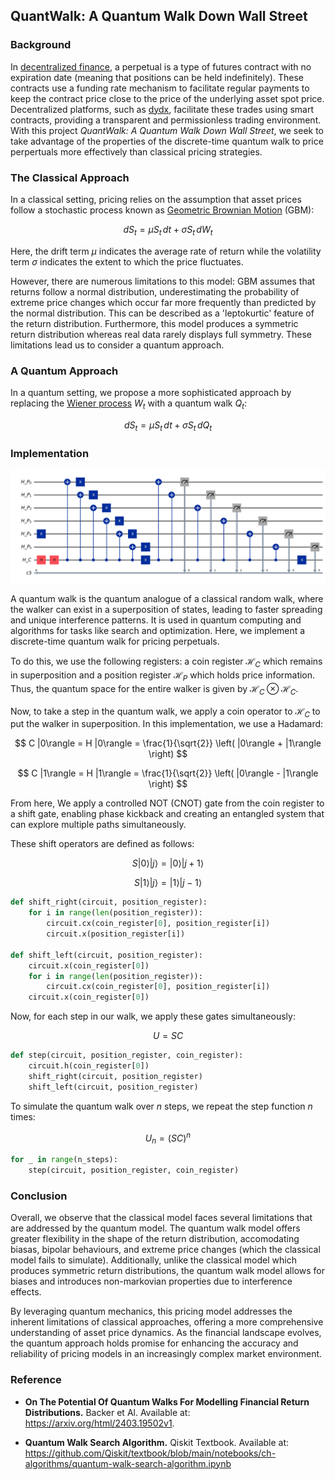 ## QuantWalk: A Quantum Walk Down Wall Street

### Background

In [decentralized finance](https://ethereum.org/en/defi/), a perpetual is a type of futures contract with no expiration date (meaning that positions can be held indefinitely). These contracts use a funding rate mechanism to facilitate regular payments to keep the contract price close to the price of the underlying asset spot price. Decentralized platforms, such as [dydx](https://dydx.exchange/), facilitate these trades using smart contracts, providing a transparent and permissionless trading environment. With this project *QuantWalk: A Quantum Walk Down Wall Street*, we seek to take advantage of the properties of the discrete-time quantum walk to price perpertuals more effectively than classical pricing strategies.

### The Classical Approach

In a classical setting, pricing relies on the assumption that asset prices follow a stochastic process known as [Geometric Brownian Motion](https://en.wikipedia.org/wiki/Geometric_Brownian_motion) (GBM):

$$
dS_t = \mu S_t \, dt + \sigma S_t \, dW_t
$$

Here, the drift term $\mu$ indicates the average rate of return while the volatility term $\sigma$ indicates the extent to which the price fluctuates.

However, there are numerous limitations to this model: GBM assumes that returns follow a normal distribution, underestimating the probability of extreme price changes which occur far more frequently than predicted by the normal distribution. This can be described as a 'leptokurtic' feature of the return distribution. Furthermore, this model produces a symmetric return distribution whereas real data rarely displays full symmetry. These limitations lead us to consider a quantum approach.


### A Quantum Approach

In a quantum setting, we propose a more sophisticated approach by replacing the [Wiener process](https://en.wikipedia.org/wiki/Wiener_process) $W_t$ with a quantum walk $Q_t$:

$$
dS_t = \mu S_t \, dt + \sigma S_t \, dQ_t
$$

### Implementation

![Quantum Walk Circuit](circuit.png)

A quantum walk is the quantum analogue of a classical random walk, where the walker can exist in a superposition of states, leading to faster spreading and unique interference patterns. It is used in quantum computing and algorithms for tasks like search and optimization. Here, we implement a discrete-time quantum walk for pricing perpetuals. 

To do this, we use the following registers: a coin register $\mathcal{H}_C$ which remains in superposition and a position register $\mathcal{H}_P$ which holds price information. Thus, the quantum space for the entire walker is given by $\mathcal{H}_C \otimes \mathcal{H}_C$.

Now, to take a step in the quantum walk, we apply a coin operator to $\mathcal{H}_C$ to put the walker in superposition. In this implementation, we use a Hadamard:

$$
C |0\rangle = H |0\rangle = \frac{1}{\sqrt{2}} \left( |0\rangle + |1\rangle \right)
$$

$$
C |1\rangle = H |1\rangle = \frac{1}{\sqrt{2}} \left( |0\rangle - |1\rangle \right)
$$

From here, We apply a controlled NOT (CNOT) gate from the coin register to a shift gate, enabling phase kickback and creating an entangled system that can explore multiple paths simultaneously.

These shift operators are defined as follows:

$$
S |0\rangle |j\rangle = |0\rangle |j+1\rangle
$$

$$
S |1\rangle |j\rangle = |1\rangle |j-1\rangle
$$

```python
def shift_right(circuit, position_register):
    for i in range(len(position_register)):
        circuit.cx(coin_register[0], position_register[i])
        circuit.x(position_register[i])

def shift_left(circuit, position_register):
    circuit.x(coin_register[0])
    for i in range(len(position_register)):
        circuit.cx(coin_register[0], position_register[i])
    circuit.x(coin_register[0]) 
```

Now, for each step in our walk, we apply these gates simultaneously:

$$
U = SC
$$

```python
def step(circuit, position_register, coin_register):
    circuit.h(coin_register[0])
    shift_right(circuit, position_register)
    shift_left(circuit, position_register)
```

To simulate the quantum walk over $n$ steps, we repeat the step function $n$ times:

$$
U_n = (SC)^n
$$

```python
for _ in range(n_steps):
    step(circuit, position_register, coin_register)
```


### Conclusion

Overall, we observe that the classical model faces several limitations that are addressed by the quantum model. The quantum walk model offers greater flexibility in the shape of the return distribution, accomodating biasas, bipolar behaviours, and extreme price changes (which the classical model fails to simulate). Additionally, unlike the classical model which produces symmetric return distributions, the quantum walk model allows for biases and introduces non-markovian properties due to interference effects. 

By leveraging quantum mechanics, this pricing model addresses the inherent limitations of classical approaches, offering a more comprehensive understanding of asset price dynamics. As the financial landscape evolves, the quantum approach holds promise for enhancing the accuracy and reliability of pricing models in an increasingly complex market environment.

### Reference

* **On The Potential Of Quantum Walks For Modelling Financial Return Distributions.** Backer et Al. Available at: https://arxiv.org/html/2403.19502v1. 

* **Quantum Walk Search Algorithm.** Qiskit Textbook. Available at: https://github.com/Qiskit/textbook/blob/main/notebooks/ch-algorithms/quantum-walk-search-algorithm.ipynb



